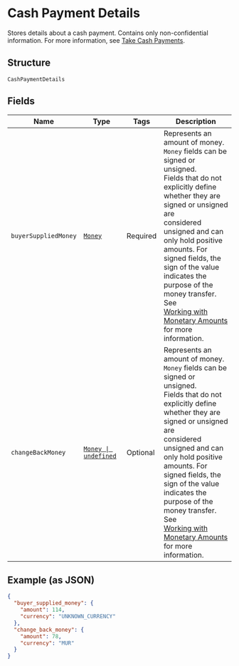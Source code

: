 
# Cash Payment Details

Stores details about a cash payment. Contains only non-confidential information. For more information, see
[Take Cash Payments](https://developer.squareup.com/docs/payments-api/take-payments/cash-payments).

## Structure

`CashPaymentDetails`

## Fields

| Name | Type | Tags | Description |
|  --- | --- | --- | --- |
| `buyerSuppliedMoney` | [`Money`](/doc/models/money.md) | Required | Represents an amount of money. `Money` fields can be signed or unsigned.<br>Fields that do not explicitly define whether they are signed or unsigned are<br>considered unsigned and can only hold positive amounts. For signed fields, the<br>sign of the value indicates the purpose of the money transfer. See<br>[Working with Monetary Amounts](https://developer.squareup.com/docs/build-basics/working-with-monetary-amounts)<br>for more information. |
| `changeBackMoney` | [`Money \| undefined`](/doc/models/money.md) | Optional | Represents an amount of money. `Money` fields can be signed or unsigned.<br>Fields that do not explicitly define whether they are signed or unsigned are<br>considered unsigned and can only hold positive amounts. For signed fields, the<br>sign of the value indicates the purpose of the money transfer. See<br>[Working with Monetary Amounts](https://developer.squareup.com/docs/build-basics/working-with-monetary-amounts)<br>for more information. |

## Example (as JSON)

```json
{
  "buyer_supplied_money": {
    "amount": 114,
    "currency": "UNKNOWN_CURRENCY"
  },
  "change_back_money": {
    "amount": 78,
    "currency": "MUR"
  }
}
```

